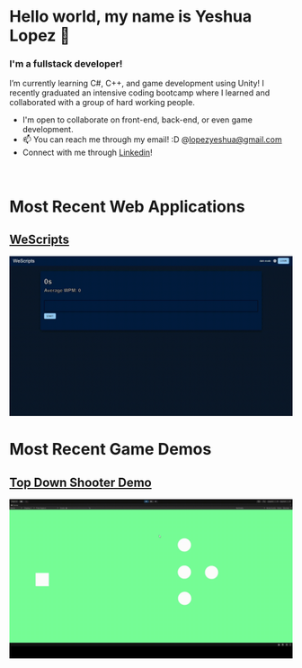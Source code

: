 # Hello world, my name is Yeshua Lopez 👋
### I'm a fullstack developer!
I’m currently learning C#, C++, and game development using Unity!
I recently graduated an intensive coding bootcamp where I learned and collaborated with a group of hard working people.
- I'm open to collaborate on front-end, back-end, or even game development.
- 📫 You can reach me through my email! :D  @lopezyeshua@gmail.com
- Connect with me through [Linkedin](https://www.linkedin.com/in/yeshua-lopez-232306184/)!

<br>

<h1 class="webApps">Most Recent Web Applications</h1>

## [WeScripts](https://github.com/LopezYeshua/WeScripts)

<img src="./static/typing2.gif" width="700"/>

<br>

<h1 class ="gameDev">Most Recent Game Demos</h1>

## [Top Down Shooter Demo](https://github.com/LopezYeshua/topDownShooter)
<img src="./static/topdownshooting.gif" width="700" alt="top down game"/>

<!---
LopezYeshua/LopezYeshua is a ✨ special ✨ repository because its `README.md` (this file) appears on your GitHub profile.
You can click the Preview link to take a look at your changes.
--->
